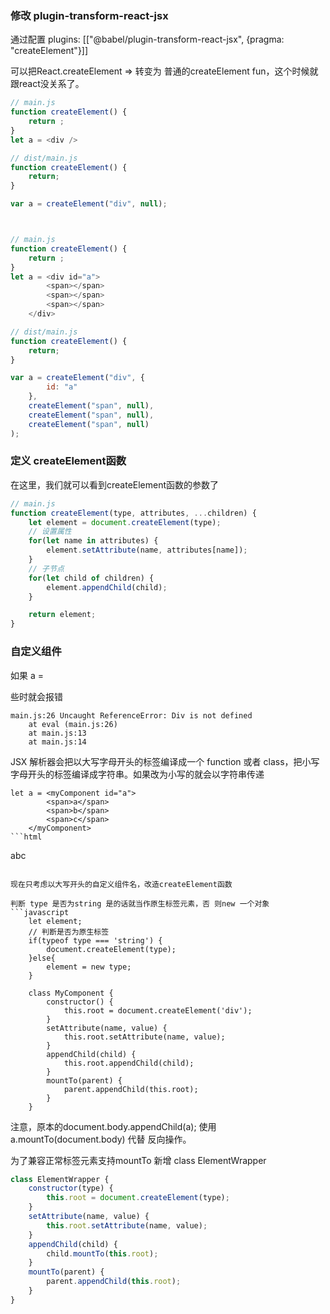
### 修改 plugin-transform-react-jsx 

通过配置
plugins: [["@babel/plugin-transform-react-jsx", {pragma: "createElement"}]]

可以把React.createElement => 转变为 普通的createElement fun，这个时候就跟react没关系了。


```javascript
// main.js
function createElement() {
    return ;
}
let a = <div />

// dist/main.js
function createElement() {
    return;
}

var a = createElement("div", null);



// main.js
function createElement() {
    return ;
}
let a = <div id="a">
        <span></span>
        <span></span>
        <span></span>
    </div>

// dist/main.js
function createElement() {
    return;
}

var a = createElement("div", {
        id: "a"
    }, 
    createElement("span", null), 
    createElement("span", null),
    createElement("span", null)
);


```

### 定义 createElement函数

在这里，我们就可以看到createElement函数的参数了
```javascript
// main.js
function createElement(type, attributes, ...children) {
    let element = document.createElement(type);
    // 设置属性
    for(let name in attributes) {
        element.setAttribute(name, attributes[name]);
    }
    // 子节点
    for(let child of children) {
        element.appendChild(child);
    }

    return element;
}
```


### 自定义组件

如果 a = <Div>

些时就会报错
```
main.js:26 Uncaught ReferenceError: Div is not defined
    at eval (main.js:26)
    at main.js:13
    at main.js:14
```
JSX 解析器会把以大写字母开头的标签编译成一个 function 或者 class，把小写字母开头的标签编译成字符串。如果改为小写的就会以字符串传递
```
let a = <myComponent id="a">
        <span>a</span>
        <span>b</span>
        <span>c</span>
    </myComponent>
```html
```
<mycomponent id="a"><span>a</span><span>b</span><span>c</span></mycomponent>
```

现在只考虑以大写开头的自定义组件名，改造createElement函数

判断 type 是否为string 是的话就当作原生标签元素，否 则new 一个对象
```javascript
    let element;
    // 判断是否为原生标签
    if(typeof type === 'string') {
        document.createElement(type);
    }else{
        element = new type;
    }

    class MyComponent {
        constructor() {
            this.root = document.createElement('div');
        }
        setAttribute(name, value) {
            this.root.setAttribute(name, value);
        }
        appendChild(child) {
            this.root.appendChild(child);
        }
        mountTo(parent) {
            parent.appendChild(this.root);
        }
    }
```

注意，原本的document.body.appendChild(a);  使用a.mountTo(document.body) 代替 反向操作。

为了兼容正常标签元素支持mountTo 新增 class ElementWrapper
```javascript
class ElementWrapper {
    constructor(type) {
        this.root = document.createElement(type);
    }
    setAttribute(name, value) {
        this.root.setAttribute(name, value);
    }
    appendChild(child) {
        child.mountTo(this.root);
    }
    mountTo(parent) {
        parent.appendChild(this.root);
    }
}
```








